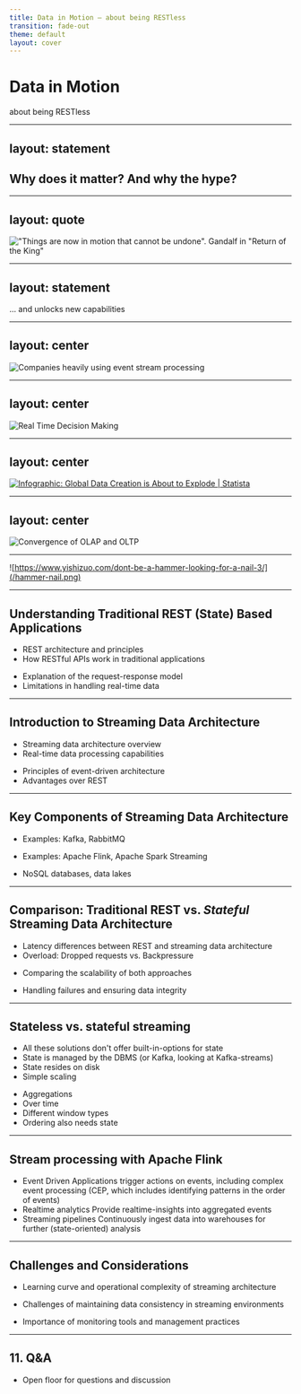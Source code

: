 ```yaml
---
title: Data in Motion – about being RESTless
transition: fade-out
theme: default
layout: cover
---
```


# Data in Motion

about being RESTless

---
layout: statement
---
## Why does it matter? And why the hype?

<!--

"Data in Motion" is a term coined (probably) by Confluent

Confluent is a hyped company, major contributor to Apache Kafka, Apache Kafka is hyped in enterprises, so does this alone justify the hype?

No. It's because we try to **represent reality** in software-systems.

-->

---
layout: quote
---

### Things are now in motion that cannot be undone

<style>
h3 {display: none}
div {background-color: black}
</style>

![ "Things are now in motion that cannot be undone". Gandalf in "Return of the King"](/gandalf-things-in-motion.webp)

<!--

The real world mutates, but all **events that lead to those mutations are bound in time and space** – they are immutable

In software, we achieve constantly great results keeping the **representational gap** low.

You have a Sales Order on paper => Let's model a Sales Order Class and implement a `SlaesOrder` interface – and store it in a `SALES_ORDER_HEADER` and `SALES_ORDER_ITEM` table in the database – or in a `SalesOrders` collection, if you use an object store.

Still, for ages, we mutated our persistence – because everything else would have been **too costly**

Now, that **storage is cheap**, we can finally close this eventual gap – and process those events

-->

---
layout: statement
---

### Using a Stream Processor unlocks the world of ... event processing

... and unlocks new capabilities

<!--well, this is self-explanatory-->

---
layout: center
---

### Where event stream processing is being used


<style>
h3 {display: none}
</style>

![Companies heavily using event stream processing](/streaming-companies.png)

<!--
### Real-World Examples

- **Alibaba** uses a fork of Apache Flink called Blink to optimize search rankings in real-time.
- **Netflix** uses Apache Flink to power some of the world's largest streaming applications. Not for the packet-streaming, but for *popularity statistics, personalized recommendations, ...* They have implemented Flink on a large scale, with over 10,000 cores managing tens of terabytes of state data.
- **Zalando** uses Apache Flink for real-time business process monitoring and continuous ETL (Extract, Transform, Load) operations.
- **Otto Group**, the world's second-largest online retailer, uses Flink for business intelligence stream processing.
- **Pinterest** runs thousands of so-called "experiments" every day on a platform for real-time experiment analytics that is based on Apache Flink.
- **LinkedIn** for real-time data analysis and personalization.
- **Uber** uses Apache Flink as a processing engine for its streaming platform, for example, to consistently generate features for machine learning.
- **Deutsche Bahn** (currently) uses the Kafka Streams Library to provide insights into trains, schedules and delays in real time to travellers.

-->
---
layout: center
---
### Real Time Decision Making

<style>
h3 {display: none}
</style>

![Real Time Decision Making](/we-want-realtime.jpg)

<!--

### Real Time Decision Making

In today's fast-paced world, businesses need to make decisions quickly based on up-to-date information. This does not only apply to consumers, but also to enterprise business users ... who **got used to realtime** as consumers

Streaming data architecture enables real-time processing and analysis of data, allowing organizations to react promptly to changing conditions, trends, and events.

... and you never know, ~~if~~ ~~when~~ how quickly your human consumer will be replaced by a much more responsive consuming API.

Examples: Financial trading, track and trace, traffic based routing (of IP packets and/or goods) -->

---
layout: center
---
### Explosion of data

<style>
h3 {display: none}
</style>
<a href="https://www.statista.com/chart/17727/global-data-creation-forecasts/" target="_blank" title="Infographic: Global Data Creation is About to Explode | Statista">
<img src="https://cdn.statcdn.com/Infographic/images/normal/17727.jpeg" alt="Infographic: Global Data Creation is About to Explode | Statista" class="h-120 shadow"/>
</a>
<!--

### Explosion of data

With the proliferation of connected devices, social media platforms, IoT sensors, and other sources, the volume of data generated every second has **grown exponentially**. 

Traditional batch processing approaches are no longer sufficient to handle this massive influx of data. Streaming data architecture provides a scalable and efficient solution for processing data in real-time as it is generated.

-->

---
layout: statement
---

### Competitive advantage

<!--

Businesses are increasingly recognizing the value of leveraging real-time data to **gain insights**, make informed decisions, and **deliver personalized experiences** to customers. 

Streaming data architecture enables organizations to stay ahead of the competition by offering **timely** and relevant products, services, and recommendations.

-->

---
layout: center
---

### Advanced Analytics

<img alt="Convergence of OLAP and OLTP" src="/oltp-olap.png" class="h-90 rounded-3xl"/>

<style>
h3 {display: none}
</style>

<!--

Streaming data architecture facilitates the implementation of advanced analytics techniques, such as **machine learning, predictive analytics, and anomaly detection**, in real-time. 

This allows organizations to uncover hidden patterns, identify emerging trends, and detect anomalies as they occur, enabling proactive decision-making and risk mitigation.

-->

---

### Alright, we've got a Kafka up and running, let's build a REST-interface

![https://www.yishizuo.com/dont-be-a-hammer-looking-for-a-nail-3/](/hammer-nail.png)

<!-- there are fundamental differences in those architectures. 

Before looking into streaming architecture components, let's revise a traditional REST appplication -->

---

## Understanding Traditional REST (State) Based Applications

### Definition and Principles

- REST architecture and principles
- How RESTful APIs work in traditional applications

### Request-Response Model

- Explanation of the request-response model
- Limitations in handling real-time data

---

## Introduction to Streaming Data Architecture

### Definition and Principles

- Streaming data architecture overview
- Real-time data processing capabilities

### Event-Driven Architecture

- Principles of event-driven architecture
- Advantages over REST

---

## Key Components of Streaming Data Architecture

### Messaging Systems

- Examples: Kafka, RabbitMQ

### Stream Processing Frameworks

- Examples: Apache Flink, Apache Spark Streaming

### Data Storage for Streaming Data

- NoSQL databases, data lakes

---

## Comparison: Traditional REST vs. *Stateful* Streaming Data Architecture

### Performance

- Latency differences between REST and streaming data architecture
- Overload: Dropped requests vs. Backpressure

### Scalability

- Comparing the scalability of both approaches

### Fault-Tolerance

- Handling failures and ensuring data integrity

---

## Stateless vs. stateful streaming

### What about Spring Cloud, Node-Streams, AWS SNS + Lambda

- All these solutions don't offer built-in-options for state
- State is managed by the DBMS (or Kafka, looking at Kafka-streams)
- State resides on disk
- Simple scaling

### Isn't that what we need?

- Aggregations
- Over time
- Different window types
- Ordering also needs state

---

## Stream processing with Apache Flink

### Usecases

- Event Driven Applications
trigger actions on events, including complex event processing (CEP, which includes identifying patterns in the order of events)
- Realtime analytics
Provide realtime-insights into aggregated events
- Streaming pipelines
Continuously ingest data into warehouses for further (state-oriented) analysis

<!-- https://www.infoworld.com/article/2336241/3-dynamic-use-cases-for-apache-flink-and-stream-processing.html -->

---

## Challenges and Considerations

### Complexity

- Learning curve and operational complexity of streaming architecture

### Data Consistency

- Challenges of maintaining data consistency in streaming environments

### Monitoring and Management

- Importance of monitoring tools and management practices

---


## 11. Q&A

- Open floor for questions and discussion
